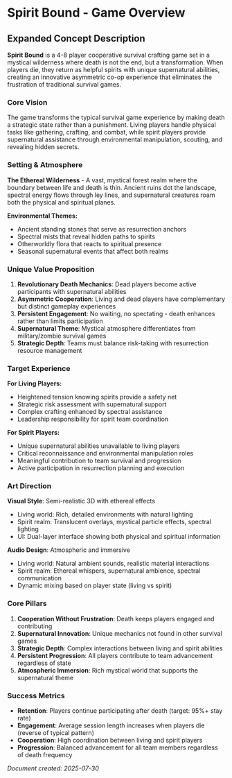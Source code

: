 # Spirit Bound - Game Overview

## Expanded Concept Description

**Spirit Bound** is a 4-8 player cooperative survival crafting game set in a mystical wilderness where death is not the end, but a transformation. When players die, they return as helpful spirits with unique supernatural abilities, creating an innovative asymmetric co-op experience that eliminates the frustration of traditional survival games.

### Core Vision

The game transforms the typical survival game experience by making death a strategic state rather than a punishment. Living players handle physical tasks like gathering, crafting, and combat, while spirit players provide supernatural assistance through environmental manipulation, scouting, and revealing hidden secrets.

### Setting & Atmosphere

**The Ethereal Wilderness** - A vast, mystical forest realm where the boundary between life and death is thin. Ancient ruins dot the landscape, spectral energy flows through ley lines, and supernatural creatures roam both the physical and spiritual planes.

**Environmental Themes:**
- Ancient standing stones that serve as resurrection anchors
- Spectral mists that reveal hidden paths to spirits
- Otherworldly flora that reacts to spiritual presence
- Seasonal supernatural events that affect both realms

### Unique Value Proposition

1. **Revolutionary Death Mechanics**: Dead players become active participants with supernatural abilities
2. **Asymmetric Cooperation**: Living and dead players have complementary but distinct gameplay experiences
3. **Persistent Engagement**: No waiting, no spectating - death enhances rather than limits participation
4. **Supernatural Theme**: Mystical atmosphere differentiates from military/zombie survival games
5. **Strategic Depth**: Teams must balance risk-taking with resurrection resource management

### Target Experience

**For Living Players:**
- Heightened tension knowing spirits provide a safety net
- Strategic risk assessment with supernatural support
- Complex crafting enhanced by spectral assistance
- Leadership responsibility for spirit team coordination

**For Spirit Players:**
- Unique supernatural abilities unavailable to living players
- Critical reconnaissance and environmental manipulation roles
- Meaningful contribution to team survival and progression
- Active participation in resurrection planning and execution

### Art Direction

**Visual Style**: Semi-realistic 3D with ethereal effects
- Living world: Rich, detailed environments with natural lighting
- Spirit realm: Translucent overlays, mystical particle effects, spectral lighting
- UI: Dual-layer interface showing both physical and spiritual information

**Audio Design**: Atmospheric and immersive
- Living world: Natural ambient sounds, realistic material interactions
- Spirit realm: Ethereal whispers, supernatural ambience, spectral communication
- Dynamic mixing based on player state (living vs spirit)

### Core Pillars

1. **Cooperation Without Frustration**: Death keeps players engaged and contributing
2. **Supernatural Innovation**: Unique mechanics not found in other survival games
3. **Strategic Depth**: Complex interactions between living and spirit abilities
4. **Persistent Progression**: All players contribute to team advancement regardless of state
5. **Atmospheric Immersion**: Rich mystical world that supports the supernatural theme

### Success Metrics

- **Retention**: Players continue participating after death (target: 95%+ stay rate)
- **Engagement**: Average session length increases when players die (reverse of typical pattern)
- **Cooperation**: High coordination between living and spirit players
- **Progression**: Balanced advancement for all team members regardless of death frequency

*Document created: 2025-07-30*
